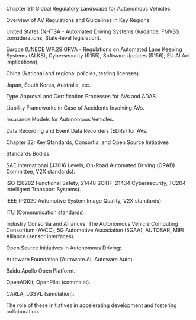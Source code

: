 Chapter 31: Global Regulatory Landscape for Autonomous Vehicles

Overview of AV Regulations and Guidelines in Key Regions:

United States (NHTSA - Automated Driving Systems Guidance, FMVSS considerations, State-level legislation).

Europe (UNECE WP.29 GRVA - Regulations on Automated Lane Keeping Systems (ALKS), Cybersecurity (R155), Software Updates (R156); EU AI Act implications).

China (National and regional policies, testing licenses).

Japan, South Korea, Australia, etc.

Type Approval and Certification Processes for AVs and ADAS.

Liability Frameworks in Case of Accidents Involving AVs.

Insurance Models for Autonomous Vehicles.

Data Recording and Event Data Recorders (EDRs) for AVs.

Chapter 32: Key Standards, Consortia, and Open Source Initiatives

Standards Bodies:

SAE International (J3016 Levels, On-Road Automated Driving (ORAD) Committee, V2X standards).

ISO (26262 Functional Safety, 21448 SOTIF, 21434 Cybersecurity, TC204 Intelligent Transport Systems).

IEEE (P2020 Automotive System Image Quality, V2X standards).

ITU (Communication standards).

Industry Consortia and Alliances: The Autonomous Vehicle Computing Consortium (AVCC), 5G Automotive Association (5GAA), AUTOSAR, MIPI Alliance (sensor interfaces).

Open Source Initiatives in Autonomous Driving:

Autoware Foundation (Autoware.AI, Autoware.Auto).

Baidu Apollo Open Platform.

OpenADKit, OpenPilot (comma.ai).

CARLA, LGSVL (simulation).

The role of these initiatives in accelerating development and fostering collaboration.
